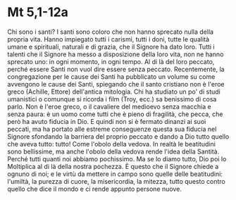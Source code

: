Mt 5,1-12a
==========

Chi sono i santi? I santi sono coloro che non hanno sprecato nulla della propria
vita. Hanno impiegato tutti i carismi, tutti i doni, tutte le qualità umane e
spirituali, naturali e di grazia, che il Signore ha dato loro. Tutti i talenti
che il Signore ha messo a disposizione della loro vita, non ne hanno sprecato
uno: in ogni momento, in ogni tempo. Al di là del loro peccato, perché essere
Santi non vuol dire essere senza peccato. Recentemente, la congregazione per le
cause dei Santi ha pubblicato un volume su come avvengono le cause dei Santi,
spiegando che il santo cristiano non è l'eroe greco (Achille, Ettore)
 dell'antica mitologia. Chi ha studiato un po' di studi umanistici o comunque si
ricorda i film (Troy, ecc.) sa benissimo di cosa parlo. Non è l'eroe greco, o il
cavaliere del medioevo senza macchia e senza paura: è un uomo come tutti che è
pieno di fragilità, che pecca, che però ha avuto fiducia in Dio. E quindi non si
è fermato dinanzi ai suoi peccati, ma ha portato alle estreme conseguenze questa
sua fiducia nel Signore sfondando la barriera del proprio peccato e dando a Dio
tutto quello che aveva tutto: tutto! Come l'obolo della vedova. In realtà le
beatitudini sono bellissime, ma anche l'obolo della vedova rende l'idea della
Santità. Perché tutti quanti noi abbiamo pochissimo. Ma se lo diamo tutto, Dio
poi lo Moltiplica al di là della nostra pochezza. È questo che il Signore chiede
a ognuno di noi; e le virtù da mettere in campo sono quelle delle beatitudini:
l'umiltà, la purezza di cuore, la misericordia, la mitezza, tutto questo contro
quello che dice il mondo e ci rende appunto persone nuove.
